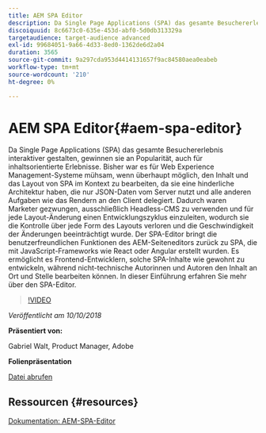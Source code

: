 ```yaml
---
title: AEM SPA Editor
description: Da Single Page Applications (SPA) das gesamte Besuchererlebnis interaktiver gestalten, gewinnen sie an Popularität, auch für inhaltsorientierte Erlebnisse. In dieser Einführung erfahren Sie mehr über den SPA-Editor.
discoiquuid: 8c6673c0-635e-453d-abf0-5d0db313329a
targetaudience: target-audience advanced
exl-id: 99684051-9a66-4d33-8ed0-1362de6d2a04
duration: 3565
source-git-commit: 9a297cda953d4414131657f9ac84580aea0eabeb
workflow-type: tm+mt
source-wordcount: '210'
ht-degree: 0%

---
```


# AEM SPA Editor{#aem-spa-editor}

Da Single Page Applications (SPA) das gesamte Besuchererlebnis interaktiver gestalten, gewinnen sie an Popularität, auch für inhaltsorientierte Erlebnisse. Bisher war es für Web Experience Management-Systeme mühsam, wenn überhaupt möglich, den Inhalt und das Layout von SPA im Kontext zu bearbeiten, da sie eine hinderliche Architektur haben, die nur JSON-Daten vom Server nutzt und alle anderen Aufgaben wie das Rendern an den Client delegiert. Dadurch waren Marketer gezwungen, ausschließlich Headless-CMS zu verwenden und für jede Layout-Änderung einen Entwicklungszyklus einzuleiten, wodurch sie die Kontrolle über jede Form des Layouts verloren und die Geschwindigkeit der Änderungen beeinträchtigt wurde. Der SPA-Editor bringt die benutzerfreundlichen Funktionen des AEM-Seiteneditors zurück zu SPA, die mit JavaScript-Frameworks wie React oder Angular erstellt wurden. Es ermöglicht es Frontend-Entwicklern, solche SPA-Inhalte wie gewohnt zu entwickeln, während nicht-technische Autorinnen und Autoren den Inhalt an Ort und Stelle bearbeiten können. In dieser Einführung erfahren Sie mehr über den SPA-Editor.

>[!VIDEO](https://video.tv.adobe.com/v/24720/?quality=9)

*Veröffentlicht am 10/10/2018*

**Präsentiert von:**

Gabriel Walt, Product Manager, Adobe

**Folienpräsentation**

[Datei abrufen](assets/aem-spa-editor.pdf)

## Ressourcen {#resources}

[Dokumentation: AEM-SPA-Editor](https://experienceleague.adobe.com/docs/experience-manager-64/developing/headless/spas/spa-overview.html)

<!--
[Get back to the Overview](https://helpx.adobe.com/experience-manager/kt/eseminars/gems/aem-index.html)
-->
